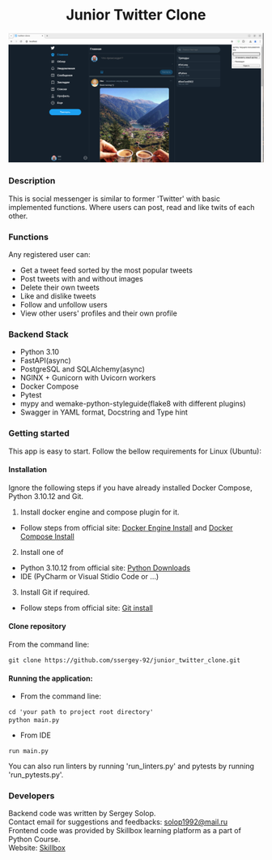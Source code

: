 <h1 align="center">Junior Twitter Clone</h1>
<p align="center">
<img src="app_screenshot.png">
</p>

### Description  ###

This is social messenger is similar to former 'Twitter' with basic implemented 
functions. Where users can post, read and like twits of each other. 

### Functions ###

Any registered user can:
- Get a tweet feed sorted by the most popular tweets
- Post tweets with and without images
- Delete their own tweets
- Like and dislike tweets
- Follow and unfollow users
- View other users' profiles and their own profile

### Backend Stack ###

- Python 3.10
- FastAPI(async) 
- PostgreSQL and SQLAlchemy(async)
- NGINX + Gunicorn with Uvicorn workers
- Docker Compose
- Pytest
- mypy and wemake-python-styleguide(flake8 with different plugins)
- Swagger in YAML format, Docstring and Type hint 

### Getting started 

This app is easy to start. Follow  the bellow requirements for Linux (Ubuntu): 

#### Installation
Ignore the following steps if you have already installed Docker Compose, Python 3.10.12 and Git.

1. Install docker engine and compose plugin for it.   
- Follow steps from official site:  [Docker Engine Install](https://docs.docker.com/engine/install/ubuntu/) and [Docker Compose Install](https://docs.docker.com/compose/install/)

2. Install one of 
- Python 3.10.12 from official site:  [Python Downloads](https://www.python.org/downloads/)
- IDE (PyCharm or Visual Stidio Code or ...)

3. Install Git if required.
- Follow steps from official site: [Git install](https://git-scm.com/book/en/v2/Getting-Started-Installing-Git)

#### Clone repository
From the command line: 
```
git clone https://github.com/ssergey-92/junior_twitter_clone.git
```

#### Running the application:

- From the command line: 
```
cd 'your path to project root directory'
python main.py
```
- From IDE
```
run main.py
```

You can also run linters by running 'run_linters.py' and pytests by running 'run_pytests.py'.

### Developers ###

Backend code was written by Sergey Solop.    
Contact email for suggestions and feedbacks: solop1992@mail.ru  
Frontend code was provided by Skillbox learning platform as a part of Python Course.  
Website: [Skillbox](https://skillbox.ru/)